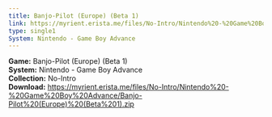 ```yaml
---
title: Banjo-Pilot (Europe) (Beta 1)
link: https://myrient.erista.me/files/No-Intro/Nintendo%20-%20Game%20Boy%20Advance/Banjo-Pilot%20(Europe)%20(Beta%201).zip
type: single1
System: Nintendo - Game Boy Advance
---
```

<b>Game:</b> Banjo-Pilot (Europe) (Beta 1)<br>
<b>System:</b> Nintendo - Game Boy Advance<br>
<b>Collection:</b> No-Intro<br>
<b>Download:</b> https://myrient.erista.me/files/No-Intro/Nintendo%20-%20Game%20Boy%20Advance/Banjo-Pilot%20(Europe)%20(Beta%201).zip